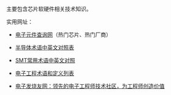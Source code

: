 主要包含芯片软硬件相关技术知识。

实用网址：

* [电子元件查询网](https://pdf.elecfans.com/)（热门芯片、热门厂商）

* [半导体术语中英文对照表](https://zhuanlan.zhihu.com/p/115831075)
* [SMT常用术语中英文对照](http://www.fanyijia.com/news_view.asp?id=679)
* [电子工程术语和定义列表](https://www.maximintegrated.com/cn/glossary/definitions.mvp/terms/all)
* [电子发烧友网：领先的电子工程师技术社区，为工程师创造价值](http://www.elecfans.com/)

